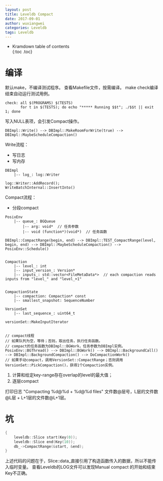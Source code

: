```yaml
---
layout: post
title: Leveldb Compact
date: 2017-09-01
author: wuxiangwei
categories: Leveldb
tags: Leveldb
---
```


* Kramdown table of contents                                                                        
{:toc .toc}

# 编译

默认make，不编译测试程序。
查看Makefile文件，按需编译。
make check编译结束自动运行测试用例。

```shell
check: all $(PROGRAMS) $(TESTS)                                                                     
       for t in $(TESTS); do echo "***** Running $$t"; ./$$t || exit 1; done
```

写入NULL表项，会引发Compact操作。
```shell
DBImpl::Write() --> DBImpl::MakeRoomForWrite(true) --> DBImpl::MaybeScheduleCompaction()
```

Write流程：

- 写日志
- 写内存

```
DBImpl
    |-- log_: log::Writer

log::Writer::AddRecord();
WriteBatchInternal::InsertInto()
```


Compact流程：
- 分段compact


```
PosixEnv
    |-- queue_: BGQueue
        |-- arg: void*  // 任务参数
        |-- void (function*)(void*)  // 任务函数

DBImpl::CompactRange(begin, end) --> DBImpl::TEST_CompactRange(level, begin, end) --> DBImpl::MaybeScheduleCompaction() --> PosixEnv::Schedule()


Compaction
    |-- level_: int
    |-- input_version_: Version*
    |-- inputs_: std::vector<FileMetaData*>  // each compaction reads inputs from "level_" and "level_+1"


CompactionState
    |-- compaction: Compaction* const
    |-- smallest_snapshot: SequenceNumber

VersionSet
    |-- last_sequence_: uint64_t

versionSet::MakeInputIterator


// compact线程
// 如果队列为空，等待；否则，取出任务，执行任务函数。
// compact的任务函数为DBImpl::BGWork，任务参数为DBImpl实例。
PosixEnv::BGThread() --> DBImpl::BGWork() --> DBImpl::BackgroundCall() --> DBImpl::BackgroundCompaction() --> DoCompactionWork()
// 如果手动compact，调用VersionSet::CompactRange；否则调用VersionSet::PickCompaction()，获得1个Compaction实例。
```

1. 计算和给定key-range存在overlap的level的最大值；
2. 逐层compact


打印日志
"Compacting %d@%d + %d@%d files"
文件数@层号，L层的文件数@L层 + L+1层的文件数@L+1层。

# 坑

```c
{
    leveldb::Slice start(Key(0));
    leveldb::Slice end(Key(10));
    db_->CompactRange(&start, &end);
}
```
上述代码的问题在于，Slice::data_直接引用了构造函数传入的数据，所以不能传入临时变量。
查看Leveldb的LOG文件可以发现Manual compact 的开始和结束Key不正确。



